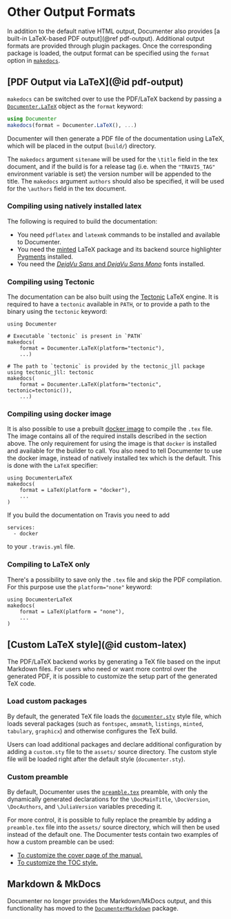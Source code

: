 # Other Output Formats

In addition to the default native HTML output, Documenter also provides [a built-in
LaTeX-based PDF output](@ref pdf-output). Additional output formats are provided through
plugin packages. Once the corresponding package is loaded, the output format can be
specified using the `format` option in [`makedocs`](@ref).

## [PDF Output via LaTeX](@id pdf-output)

`makedocs` can be switched over to use the PDF/LaTeX backend by passing a
[`Documenter.LaTeX`](@ref) object as the `format` keyword:

```julia
using Documenter
makedocs(format = Documenter.LaTeX(), ...)
```

Documenter will then generate a PDF file of the documentation using LaTeX, which will be
placed in the output (`build/`) directory.

The `makedocs` argument `sitename` will be used for the `\title` field in the tex document,
and if the build is for a release tag (i.e. when the `"TRAVIS_TAG"` environment variable is set)
the version number will be appended to the title.
The `makedocs` argument `authors` should also be specified, it will be used for the
`\authors` field in the tex document.

### Compiling using natively installed latex

The following is required to build the documentation:

* You need `pdflatex` and `latexmk` commands to be installed and available to Documenter.
* You need the [minted](https://ctan.org/pkg/minted) LaTeX package and its backend source
  highlighter [Pygments](https://pygments.org/) installed.
* You need the [_DejaVu Sans_ and _DejaVu Sans Mono_](https://dejavu-fonts.github.io/) fonts installed.

### Compiling using Tectonic

The documentation can be also built using the
[Tectonic](https://tectonic-typesetting.github.io) LaTeX engine. It is required to have a `tectonic`
available in `PATH`, or to provide a path to the binary using the `tectonic` keyword:

```
using Documenter

# Executable `tectonic` is present in `PATH`
makedocs(
    format = Documenter.LaTeX(platform="tectonic"),
    ...)

# The path to `tectonic` is provided by the tectonic_jll package
using tectonic_jll: tectonic
makedocs(
    format = Documenter.LaTeX(platform="tectonic", tectonic=tectonic()),
    ...)
```

### Compiling using docker image

It is also possible to use a prebuilt [docker image](https://hub.docker.com/r/juliadocs/documenter-latex/)
to compile the `.tex` file. The image contains all of the required installs described in the section
above. The only requirement for using the image is that `docker` is installed and available for
the builder to call. You also need to tell Documenter to use the docker image, instead of natively
installed tex which is the default. This is done with the `LaTeX` specifier:

```
using DocumenterLaTeX
makedocs(
    format = LaTeX(platform = "docker"),
    ...
)
```

If you build the documentation on Travis you need to add

```
services:
  - docker
```

to your `.travis.yml` file.

### Compiling to LaTeX only

There's a possibility to save only the `.tex` file and skip the PDF compilation.
For this purpose use the `platform="none"` keyword:

```
using DocumenterLaTeX
makedocs(
    format = LaTeX(platform = "none"),
    ...
)
```

## [Custom LaTeX style](@id custom-latex)

The PDF/LaTeX backend works by generating a TeX file based on the input Markdown files.
For users who need or want more control over the generated PDF, it is possible to customize
the setup part of the generated TeX code.

### Load custom packages

By default, the generated TeX file loads the [`documenter.sty`](https://github.com/JuliaDocs/Documenter.jl/blob/master/assets/latex/documenter.sty)
style file, which loads several packages (such as `fontspec`, `amsmath`, `listings`, `minted`, `tabulary`, `graphicx`)
and otherwise configures the TeX build.

Users can load additional packages and declare additional configuration by adding a
`custom.sty` file to the `assets/` source directory. The custom style file will be loaded
right after the default style (`documenter.sty`).

### Custom preamble

By default, Documenter uses the [`preamble.tex`](https://github.com/JuliaDocs/Documenter.jl/blob/master/assets/latex/preamble.tex)
preamble, with only the dynamically generated declarations for the `\DocMainTitle`,
`\DocVersion`, `\DocAuthors`, and `\JuliaVersion` variables preceding it.

For more control, it is possible to fully replace the preamble by adding a `preamble.tex`
file into the `assets/` source directory, which will then be used instead of the default
one. The Documenter tests contain two examples of how a custom preamble can be used:

- [To customize the cover page of the manual.](https://github.com/JuliaDocs/Documenter.jl/tree/master/test/examples/src.cover_page)
- [To customize the TOC style.](https://github.com/JuliaDocs/Documenter.jl/tree/master/test/examples/src.toc_style)

## Markdown & MkDocs

Documenter no longer provides the Markdown/MkDocs output, and this functionality has moved
to the [`DocumenterMarkdown`](https://github.com/JuliaDocs/DocumenterMarkdown.jl) package.
